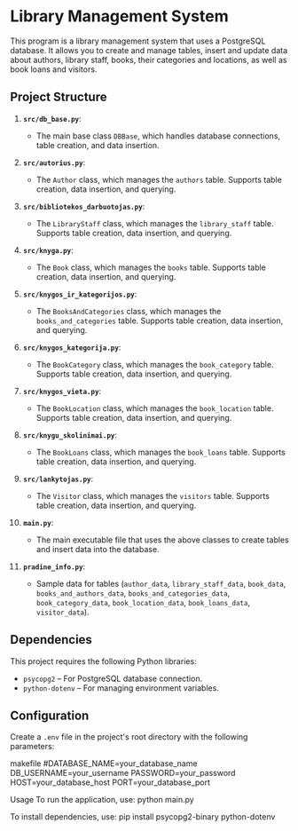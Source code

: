 # Library Management System

This program is a library management system that uses a PostgreSQL database. It allows you to create and manage tables, insert and update data about authors, library staff, books, their categories and locations, as well as book loans and visitors.

## Project Structure

1. **`src/db_base.py`**: 
   - The main base class `DBBase`, which handles database connections, table creation, and data insertion.
   
2. **`src/autorius.py`**: 
   - The `Author` class, which manages the `authors` table. Supports table creation, data insertion, and querying.

3. **`src/bibliotekos_darbuotojas.py`**: 
   - The `LibraryStaff` class, which manages the `library_staff` table. Supports table creation, data insertion, and querying.

4. **`src/knyga.py`**: 
   - The `Book` class, which manages the `books` table. Supports table creation, data insertion, and querying.

5. **`src/knygos_ir_kategorijos.py`**: 
   - The `BooksAndCategories` class, which manages the `books_and_categories` table. Supports table creation, data insertion, and querying.

6. **`src/knygos_kategorija.py`**: 
   - The `BookCategory` class, which manages the `book_category` table. Supports table creation, data insertion, and querying.

7. **`src/knygos_vieta.py`**: 
   - The `BookLocation` class, which manages the `book_location` table. Supports table creation, data insertion, and querying.

8. **`src/knygu_skolinimai.py`**: 
   - The `BookLoans` class, which manages the `book_loans` table. Supports table creation, data insertion, and querying.

9. **`src/lankytojas.py`**: 
   - The `Visitor` class, which manages the `visitors` table. Supports table creation, data insertion, and querying.

10. **`main.py`**: 
    - The main executable file that uses the above classes to create tables and insert data into the database.

11. **`pradine_info.py`**: 
    - Sample data for tables (`author_data`, `library_staff_data`, `book_data`, `books_and_authors_data`, `books_and_categories_data`, `book_category_data`, `book_location_data`, `book_loans_data`, `visitor_data`).

## Dependencies

This project requires the following Python libraries:
- `psycopg2` – For PostgreSQL database connection.
- `python-dotenv` – For managing environment variables.

## Configuration

Create a `.env` file in the project's root directory with the following parameters:

makefile
#DATABASE_NAME=your_database_name
DB_USERNAME=your_username
PASSWORD=your_password
HOST=your_database_host
PORT=your_database_port 

Usage
To run the application, use:
python main.py

To install dependencies, use:
pip install psycopg2-binary python-dotenv
